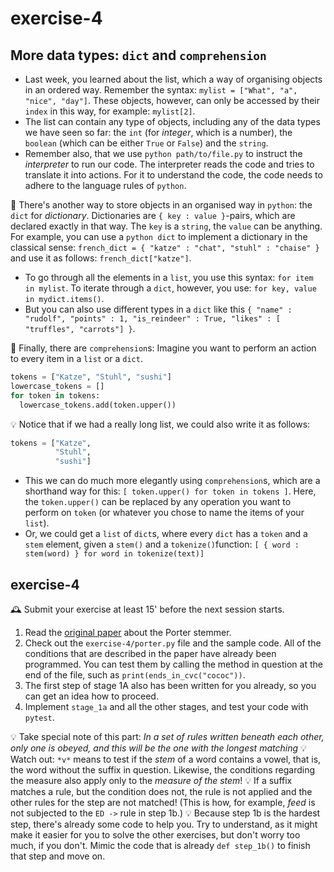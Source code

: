 # exercise-4

## More data types: `dict` and `comprehension`

* Last week, you learned about the list, which a way of organising objects in an ordered way. Remember the syntax: `mylist = ["What", "a", "nice", "day"]`. These objects, however, can only be accessed by their `index` in this way, for example: `mylist[2]`.
* The list can contain any type of objects, including any of the data types we have seen so far: the `int` (for *integer*, which is a number), the `boolean` (which can be either `True` or `False`) and the `string`.
* Remember also, that we use `python path/to/file.py` to instruct the *interpreter* to run our code. The interpreter reads the code and tries to translate it into actions. For it to understand the code, the code needs to adhere to the language rules of `python`.

🎉 There's another way to store objects in an organised way in `python`: the `dict` for *dictionary*. Dictionaries are `{ key : value }`-pairs, which are declared exactly in that way. The `key` is a `string`, the `value` can be anything. For example, you can use a `python dict` to implement a dictionary in the classical sense: `french_dict = { "katze" : "chat", "stuhl" : "chaise" }` and use it as follows: `french_dict["katze"]`.
* To go through all the elements in a `list`, you use this syntax: `for item in mylist`. To iterate through a `dict`, however, you use: `for key, value in mydict.items()`.
* But you can also use different types in a `dict` like this `{ "name" : "rudolf", "points" : 1, "is_reindeer" : True, "likes" : [ "truffles", "carrots"] }`.

🎉 Finally, there are `comprehension`s: Imagine you want to perform an action to every item in a `list` or a `dict`.

```python
tokens = ["Katze", "Stuhl", "sushi"]
lowercase_tokens = []
for token in tokens:
  lowercase_tokens.add(token.upper())
```

💡 Notice that if we had a really long list, we could also write it as follows:

```python
tokens = ["Katze",
          "Stuhl",
          "sushi"]
```

* This we can do much more elegantly using `comprehension`s, which are a shorthand way for this: `[ token.upper() for token in tokens ]`. Here, the `token.upper()` can be replaced by any operation you want to perform on `token` (or whatever you chose to name the items of your `list`).
* Or, we could get a `list` of `dict`s, where every `dict` has a `token` and a `stem` element, given a `stem()` and a `tokenize()`function: `[ { word : stem(word) } for word in tokenize(text)]`

## exercise-4

🕰 Submit your exercise at least 15' before the next session starts. 

1. Read the [original paper](https://tartarus.org/martin/PorterStemmer/def.txt) about the Porter stemmer. 
2. Check out the `exercise-4/porter.py` file and the sample code. All of the conditions that are described in the paper have already been programmed. You can test them by calling the method in question at the end of the file, such as `print(ends_in_cvc("cococ"))`.
3. The first step of stage 1A also has been written for you already, so you can get an idea how to proceed.
4. Implement `stage_1a` and all the other stages, and test your code with `pytest`.

💡 Take special note of this part: *In a set of rules written beneath each other, only one is obeyed, and this will be the one with the longest matching*
💡 Watch out: `*v*` means to test if the *stem* of a word contains a vowel, that is, the word without the suffix in question. Likewise, the conditions regarding the measure also apply only to the *measure of the stem*!
💡 If a suffix matches a rule, but the condition does not, the rule is not applied and the other rules for the step are not matched! (This is how, for example, *feed* is not subjected to the `ED ->` rule in step 1b.)
💡 Because step 1b is the hardest step, there's already some code to help you. Try to understand, as it might make it easier for you to solve the other exercises, but don't worry too much, if you don't. Mimic the code that is already `def step_1b()` to finish that step and move on.